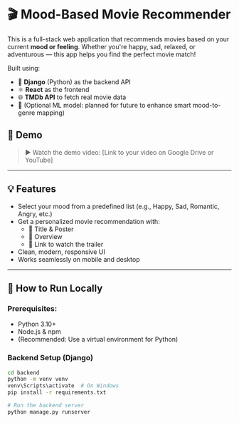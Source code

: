 # 🎬 Mood-Based Movie Recommender

This is a full-stack web application that recommends movies based on your current **mood or feeling**. Whether you're happy, sad, relaxed, or adventurous — this app helps you find the perfect movie match!

Built using:

- 🧠 **Django** (Python) as the backend API
- ⚛️ **React** as the frontend
- 🌐 **TMDb API** to fetch real movie data
- 🧠 (Optional ML model: planned for future to enhance smart mood-to-genre mapping)

## 📸 Demo

> ▶️ Watch the demo video: [Link to your video on Google Drive or YouTube]

---

## 💡 Features

- Select your mood from a predefined list (e.g., Happy, Sad, Romantic, Angry, etc.)
- Get a personalized movie recommendation with:
  - 🎥 Title & Poster
  - 📝 Overview
  - 🔗 Link to watch the trailer
- Clean, modern, responsive UI
- Works seamlessly on mobile and desktop

---

## 🚀 How to Run Locally

### Prerequisites:

- Python 3.10+
- Node.js & npm
- (Recommended: Use a virtual environment for Python)

### Backend Setup (Django)

```bash
cd backend
python -m venv venv
venv\Scripts\activate  # On Windows
pip install -r requirements.txt

# Run the backend server
python manage.py runserver
